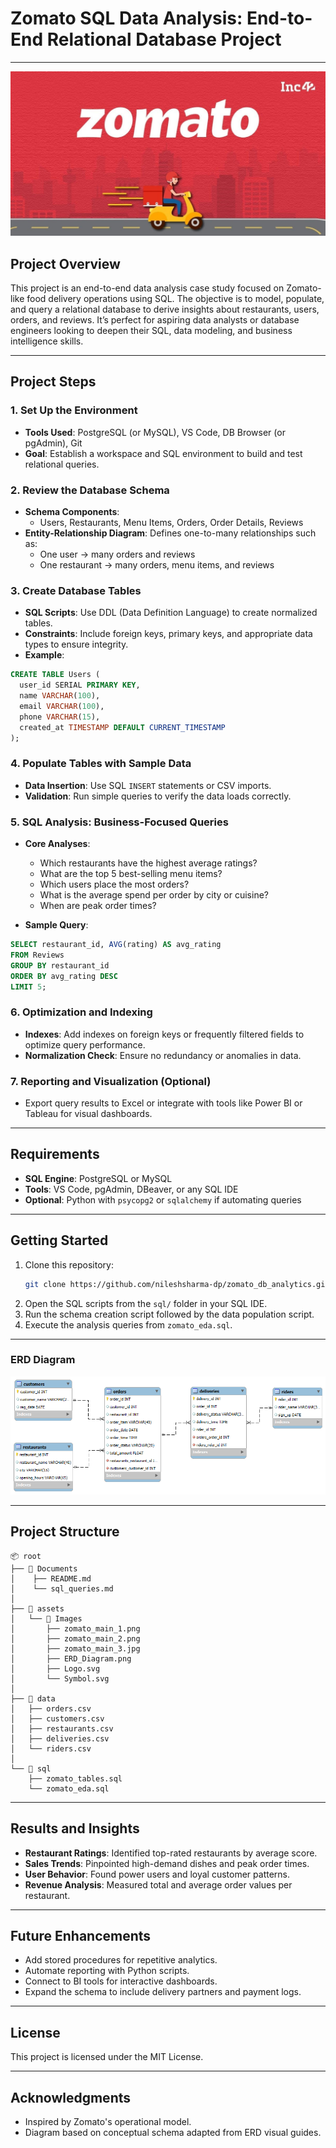 # Zomato SQL Data Analysis: End-to-End Relational Database Project
---


![](https://github.com/nileshsharma-dp/zomato_db_analytics/blob/main/Images/zomato_main_3.jpg)


## Project Overview
This project is an end-to-end data analysis case study focused on Zomato-like food delivery operations using SQL. The objective is to model, populate, and query a relational database to derive insights about restaurants, users, orders, and reviews. It’s perfect for aspiring data analysts or database engineers looking to deepen their SQL, data modeling, and business intelligence skills.

---

## Project Steps

### 1. Set Up the Environment
- **Tools Used**: PostgreSQL (or MySQL), VS Code, DB Browser (or pgAdmin), Git
- **Goal**: Establish a workspace and SQL environment to build and test relational queries.

### 2. Review the Database Schema
- **Schema Components**:
  - Users, Restaurants, Menu Items, Orders, Order Details, Reviews
- **Entity-Relationship Diagram**: Defines one-to-many relationships such as:
  - One user → many orders and reviews
  - One restaurant → many orders, menu items, and reviews

### 3. Create Database Tables
- **SQL Scripts**: Use DDL (Data Definition Language) to create normalized tables.
- **Constraints**: Include foreign keys, primary keys, and appropriate data types to ensure integrity.
- **Example**:
```sql
CREATE TABLE Users (
  user_id SERIAL PRIMARY KEY,
  name VARCHAR(100),
  email VARCHAR(100),
  phone VARCHAR(15),
  created_at TIMESTAMP DEFAULT CURRENT_TIMESTAMP
);
```

### 4. Populate Tables with Sample Data
- **Data Insertion**: Use SQL `INSERT` statements or CSV imports.
- **Validation**: Run simple queries to verify the data loads correctly.

### 5. SQL Analysis: Business-Focused Queries
- **Core Analyses**:
  - Which restaurants have the highest average ratings?
  - What are the top 5 best-selling menu items?
  - Which users place the most orders?
  - What is the average spend per order by city or cuisine?
  - When are peak order times?

- **Sample Query**:
```sql
SELECT restaurant_id, AVG(rating) AS avg_rating
FROM Reviews
GROUP BY restaurant_id
ORDER BY avg_rating DESC
LIMIT 5;
```

### 6. Optimization and Indexing
- **Indexes**: Add indexes on foreign keys or frequently filtered fields to optimize query performance.
- **Normalization Check**: Ensure no redundancy or anomalies in data.

### 7. Reporting and Visualization (Optional)
- Export query results to Excel or integrate with tools like Power BI or Tableau for visual dashboards.

---

## Requirements

- **SQL Engine**: PostgreSQL or MySQL
- **Tools**: VS Code, pgAdmin, DBeaver, or any SQL IDE
- **Optional**: Python with `psycopg2` or `sqlalchemy` if automating queries

---

## Getting Started

1. Clone this repository:
   ```bash
   git clone https://github.com/nileshsharma-dp/zomato_db_analytics.git

   ```
2. Open the SQL scripts from the `sql/` folder in your SQL IDE.
3. Run the schema creation script followed by the data population script.
4. Execute the analysis queries from `zomato_eda.sql`.

---

### ERD Diagram

![ERD Diagram](https://github.com/nileshsharma-dp/zomato_db_analytics/blob/main/Images/ERD_Diagram.png)

---
## Project Structure

```plaintext
📦 root
├── 📂 Documents
│    ├── README.md
│    └── sql_queries.md
│
├── 📂 assets
│   └── 📂 Images
│       ├── zomato_main_1.png
│       ├── zomato_main_2.png
│       ├── zomato_main_3.jpg
│       ├── ERD_Diagram.png
│       ├── Logo.svg
│       └── Symbol.svg
│
├── 📂 data
│   ├── orders.csv
│   ├── customers.csv
│   ├── restaurants.csv
│   ├── deliveries.csv
│   └── riders.csv
│
└── 📂 sql
    ├── zomato_tables.sql
    └── zomato_eda.sql
```

---

## Results and Insights

- **Restaurant Ratings**: Identified top-rated restaurants by average score.
- **Sales Trends**: Pinpointed high-demand dishes and peak order times.
- **User Behavior**: Found power users and loyal customer patterns.
- **Revenue Analysis**: Measured total and average order values per restaurant.

---

## Future Enhancements

- Add stored procedures for repetitive analytics.
- Automate reporting with Python scripts.
- Connect to BI tools for interactive dashboards.
- Expand the schema to include delivery partners and payment logs.

---

## License

This project is licensed under the MIT License.

---

## Acknowledgments

- Inspired by Zomato's operational model.
- Diagram based on conceptual schema adapted from ERD visual guides.

